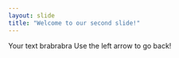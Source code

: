```yaml
---
layout: slide
title: "Welcome to our second slide!"
---
```

Your text brabrabra
Use the left arrow to go back!
